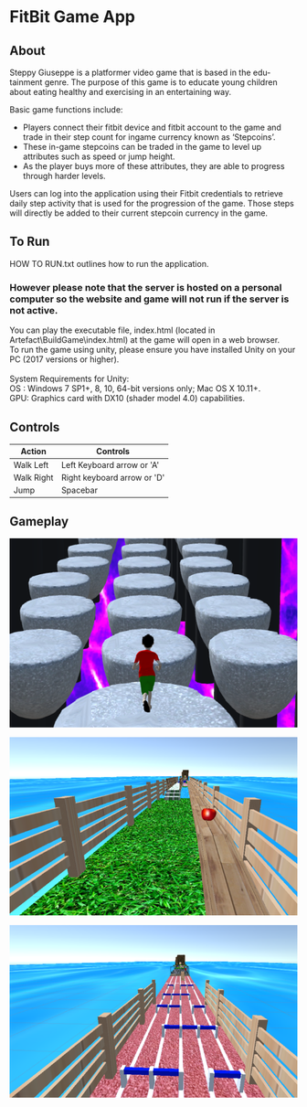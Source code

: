 # FitBit Game App #

## About ##
Steppy Giuseppe is a platformer video game that is based in the edu-tainment genre. The purpose of this game is to educate young children about eating healthy and exercising in an entertaining way. 

Basic game functions include:
* Players connect their fitbit device and fitbit account to the game and trade in their step count for ingame currency known as ‘Stepcoins’. 
* These in-game stepcoins can be traded in the game to level up attributes such as speed or jump height. 
* As the player buys more of these attributes, they are able to progress through harder levels.

Users can log into the application using their Fitbit credentials to retrieve daily step activity that
is used for the progression of the game. Those steps will directly be added to their current stepcoin currency in the game.

## To Run ##
HOW TO RUN.txt outlines how to run the application. 

### However please note that the server is hosted on a personal computer so the website and game will not run if the server is not active. ###

You can play the executable file, index.html (located in Artefact\BuildGame\index.html) at the game will open in a web browser.\
To run the game using unity, please ensure you have installed Unity on your PC (2017
versions or higher).\
\
System Requirements for Unity:\
OS : Windows 7 SP1+, 8, 10, 64-bit versions only; Mac OS X 10.11+.\
GPU: Graphics card with DX10 (shader model 4.0) capabilities.

## Controls ##

Action  	  	| Controls
--------------- | -------------
Walk Left 	  	| Left Keyboard arrow or 'A'
Walk Right	  	| Right keyboard arrow or 'D'
Jump		  	| Spacebar

## Gameplay ##

![Alt text](Images/Cap4.PNG?raw=true "Gameplay")

![Alt text](Images/Cap5.PNG?raw=true "Gameplay")

![Alt text](Images/Cap6.PNG?raw=true "Gameplay")
